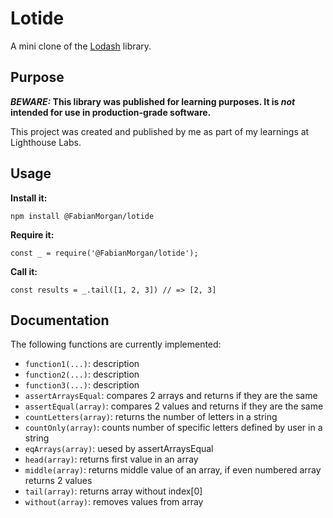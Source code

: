# Lotide

A mini clone of the [Lodash](https://lodash.com) library.

## Purpose

**_BEWARE:_ This library was published for learning purposes. It is _not_ intended for use in production-grade software.**

This project was created and published by me as part of my learnings at Lighthouse Labs. 

## Usage

**Install it:**

`npm install @FabianMorgan/lotide`

**Require it:**

`const _ = require('@FabianMorgan/lotide');`

**Call it:**

`const results = _.tail([1, 2, 3]) // => [2, 3]`

## Documentation

The following functions are currently implemented:

* `function1(...)`: description
* `function2(...)`: description
* `function3(...)`: description
* `assertArraysEqual`: compares 2 arrays and returns if they are the same
* `assertEqual(array)`: compares 2 values and returns if they are the same
* `countLetters(array)`: returns the number of letters in a string
* `countOnly(array)`: counts number of specific letters defined by user in a string
* `eqArrays(array)`: uesed by assertArraysEqual
* `head(array)`: returns first value in an array
* `middle(array)`: returns middle value of an array, if even numbered array returns 2 values
* `tail(array)`: returns array without index[0]
* `without(array)`: removes values from array